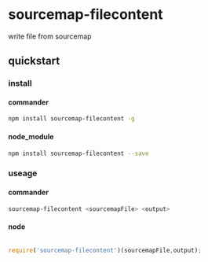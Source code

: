 # sourcemap-filecontent

write file from sourcemap

## quickstart


### install

#### commander

```bash
npm install sourcemap-filecontent -g
```

#### node_module

```bash
npm install sourcemap-filecontent --save
```


### useage

#### commander

```bash
sourcemap-filecontent <sourcemapFile> <output>
```


#### node

```javascript

require('sourcemap-filecontent')(sourcemapFile,output);
```